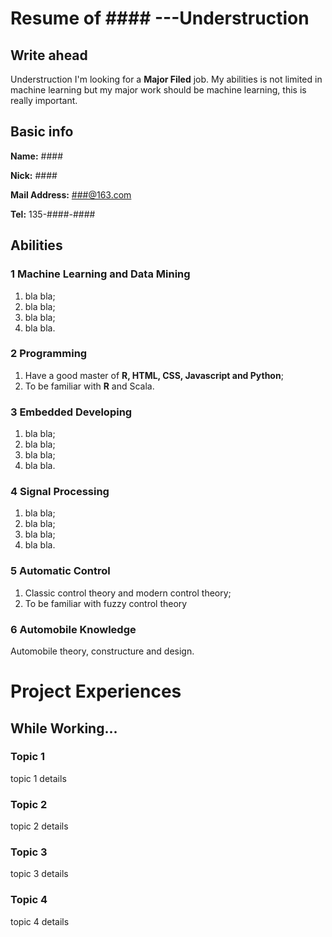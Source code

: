 # Resume of #### ---Understruction

## Write ahead
Understruction
I'm looking for a **Major Filed** job. My abilities is not limited in machine learning but my major work should be machine learning, this is really important.

## Basic info
**Name:** ####

**Nick:** ####

**Mail Address:** [###@163.com](mailto://###@163.com "###@163.com")

**Tel:** 135-####-####

## Abilities

### 1 Machine Learning and Data Mining
1. bla bla;
2. bla bla;
3. bla bla;
4. bla bla.

### 2 Programming
1. Have a good master of **R, HTML, CSS, Javascript and Python**;
2. To be familiar with **R** and Scala.

### 3 Embedded Developing
1. bla bla;
2. bla bla;
3. bla bla;
4. bla bla.

### 4 Signal Processing
1. bla bla;
2. bla bla;
3. bla bla;
4. bla bla.

### 5 Automatic Control
1. Classic control theory and modern control theory;
2. To be familiar with fuzzy control theory

### 6 Automobile Knowledge
Automobile theory, constructure and design.

# Project Experiences

## While Working...
### Topic 1
topic 1 details

### Topic 2
topic 2 details

### Topic 3
topic 3 details

### Topic 4
topic 4 details


